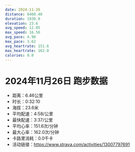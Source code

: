 ```yaml
---
date: 2024-11-26
distance: 6460.40
duration: 1930.0
elevation: 23.6
avg_speed: 12.05
max_speed: 16.56
avg_pace: 4.98
max_pace: 3.62
avg_heartrate: 151.6
max_heartrate: 162.0
calories: 0.0
---
```


# 2024年11月26日 跑步数据

- 距离：6.46公里
- 时长：0:32:10
- 海拔：23.6米
- 平均配速：4:58/公里
- 最快配速：3:37/公里
- 平均心率：151.6次/分钟
- 最大心率：162.0次/分钟
- 卡路里消耗：0.0千卡
- 活动链接：https://www.strava.com/activities/13007797691
